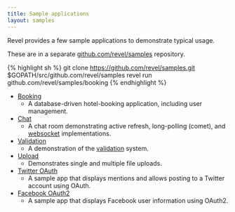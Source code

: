 ```yaml
---
title: Sample applications
layout: samples
---
```


Revel provides a few sample applications to demonstrate typical usage. 

These are in a separate [github.com/revel/samples](https://github.com/revel/samples/) repository.

{% highlight sh %}
git clone https://github.com/revel/samples.git $GOPATH/src/github.com/revel/samples
revel run github.com/revel/samples/booking
{% endhighlight  %}

* [Booking](booking.html) 
  - A database-driven hotel-booking application,
  including user management.
* [Chat](chat.html) 
  - A chat room demonstrating active refresh, long-polling (comet), and [websocket](../manual/websockets.html) implementations.
* [Validation](validation.html) 
  - A demonstration of the [validation](../manual/validation.html) system.
* [Upload](upload.html) 
  - Demonstrates single and multiple file uploads.
* [Twitter OAuth](twitter-oauth.html) 
  - A sample app that displays mentions and allows posting to a Twitter account using OAuth.
* [Facebook OAuth2](facebook-oauth2.html) 
  - A sample app that displays Facebook user information using OAuth2.


